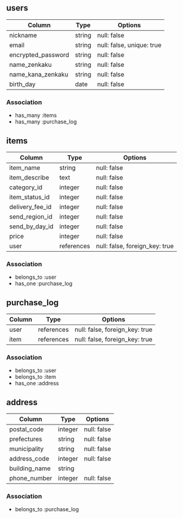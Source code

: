 ## users

| Column                | Type   | Options                   |
|-----------------------|--------|---------------------------|
| nickname              | string | null: false               |
| email                 | string | null: false, unique: true |
| encrypted_password    | string | null: false               |
| name_zenkaku          | string | null: false               |
| name_kana_zenkaku     | string | null: false               |
| birth_day             | date   | null: false               |

### Association
- has_many :items
- has_many :purchase_log

## items

| Column          | Type       | Options                        |
|-----------------|------------|--------------------------------|
| item_name       | string     | null: false                    |
| item_describe   | text       | null: false
| category_id     | integer    | null: false                    |
| item_status_id  | integer    | null: false                    |
| delivery_fee_id | integer    | null: false                    |
| send_region_id  | integer    | null: false                    |
| send_by_day_id  | integer    | null: false                    |
| price           | integer    | null: false                    |
| user            | references | null: false, foreign_key: true |

### Association
- belongs_to :user
- has_one    :purchase_log

## purchase_log

| Column           | Type       | Options                        |
|------------------|------------|--------------------------------|
| user             | references | null: false, foreign_key: true |
| item             | references | null: false, foreign_key: true |

### Association
- belongs_to :user
- belongs_to :item
- has_one    :address

## address

| Column         | Type    | Options     |
|----------------|---------|-------------|
| postal_code    | integer | null: false |
| prefectures    | string  | null: false |
| municipality   | string  | null: false |
| address_code   | integer | null: false |
| building_name  | string  |             |
| phone_number   | integer | null: false |

### Association
- belongs_to :purchase_log
